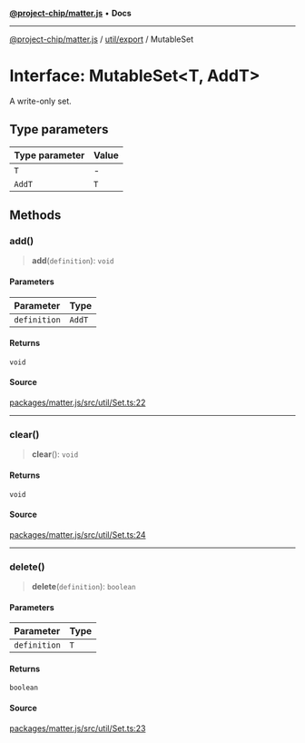 [**@project-chip/matter.js**](../../../README.md) • **Docs**

***

[@project-chip/matter.js](../../../modules.md) / [util/export](../README.md) / MutableSet

# Interface: MutableSet\<T, AddT\>

A write-only set.

## Type parameters

| Type parameter | Value |
| :------ | :------ |
| `T` | - |
| `AddT` | `T` |

## Methods

### add()

> **add**(`definition`): `void`

#### Parameters

| Parameter | Type |
| :------ | :------ |
| `definition` | `AddT` |

#### Returns

`void`

#### Source

[packages/matter.js/src/util/Set.ts:22](https://github.com/project-chip/matter.js/blob/7a8cbb56b87d4ccf34bec5a9a95ab40a1711324f/packages/matter.js/src/util/Set.ts#L22)

***

### clear()

> **clear**(): `void`

#### Returns

`void`

#### Source

[packages/matter.js/src/util/Set.ts:24](https://github.com/project-chip/matter.js/blob/7a8cbb56b87d4ccf34bec5a9a95ab40a1711324f/packages/matter.js/src/util/Set.ts#L24)

***

### delete()

> **delete**(`definition`): `boolean`

#### Parameters

| Parameter | Type |
| :------ | :------ |
| `definition` | `T` |

#### Returns

`boolean`

#### Source

[packages/matter.js/src/util/Set.ts:23](https://github.com/project-chip/matter.js/blob/7a8cbb56b87d4ccf34bec5a9a95ab40a1711324f/packages/matter.js/src/util/Set.ts#L23)
